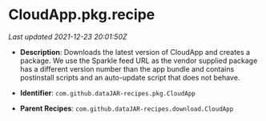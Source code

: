 # CloudApp.pkg.recipe

_Last updated 2021-12-23 20:01:50Z_

- **Description**: Downloads the latest version of CloudApp and creates a package. We use the Sparkle feed URL as the vendor supplied package has a different version number than the app bundle and contains postinstall scripts and an auto-update script that does not behave.

- **Identifier**: `com.github.dataJAR-recipes.pkg.CloudApp`

- **Parent Recipes**: `com.github.dataJAR-recipes.download.CloudApp`
